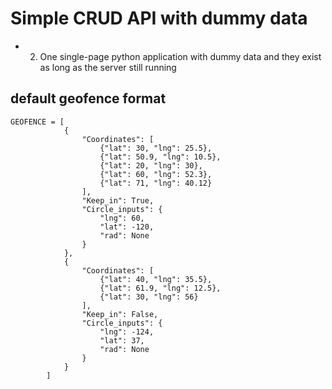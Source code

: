 # Simple CRUD API with dummy data

- 2. One single-page python application with dummy data and they exist as long as the server still running 



## default geofence format
```
GEOFENCE = [
            {
                "Coordinates": [
                    {"lat": 30, "lng": 25.5},
                    {"lat": 50.9, "lng": 10.5},
                    {"lat": 20, "lng": 30},
                    {"lat": 60, "lng": 52.3},
                    {"lat": 71, "lng": 40.12}
                ],
                "Keep_in": True,
                "Circle_inputs": {
                    "lng": 60,
                    "lat": -120,
                    "rad": None
                }
            },
            {
                "Coordinates": [
                    {"lat": 40, "lng": 35.5},
                    {"lat": 61.9, "lng": 12.5},
                    {"lat": 30, "lng": 56}
                ],
                "Keep_in": False,
                "Circle_inputs": {
                    "lng": -124,
                    "lat": 37,
                    "rad": None
                }
            }
        ]

```